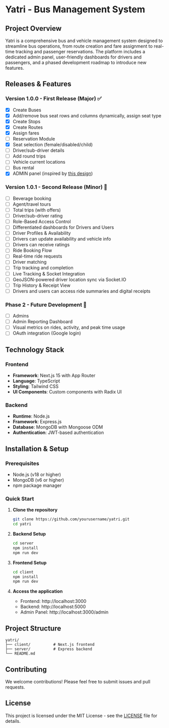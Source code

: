 # Yatri - Bus Management System

## Project Overview
Yatri is a comprehensive bus and vehicle management system designed to streamline bus operations, from route creation and fare assignment to real-time tracking and passenger reservations. The platform includes a dedicated admin panel, user-friendly dashboards for drivers and passengers, and a phased development roadmap to introduce new features.

## Releases & Features

### Version 1.0.0 - First Release (Major) ✅
- [x] Create Buses
- [x] Add/remove bus seat rows and columns dynamically, assign seat type
- [x] Create Stops
- [x] Create Routes
- [x] Assign fares
- [ ] Reservation Module
- [x] Seat selection (female/disabled/child)
- [ ] Driver/sub-driver details
- [ ] Add round trips
- [ ] Vehicle current locations
- [ ] Bus rental
- [x] ADMIN panel (inspired by [this design](https://dribbble.com/shots/13958896-Car-Rental-App))

### Version 1.0.1 - Second Release (Minor) 🚧
- [ ] Beverage booking
- [ ] Agent/travel tours
- [ ] Total trips (with offers)
- [ ] Driver/sub-driver rating
- [ ] Role-Based Access Control
- [ ] Differentiated dashboards for Drivers and Users
- [ ] Driver Profiles & Availability
- [ ] Drivers can update availability and vehicle info
- [ ] Drivers can receive ratings
- [ ] Ride Booking Flow
- [ ] Real-time ride requests
- [ ] Driver matching
- [ ] Trip tracking and completion
- [ ] Live Tracking & Socket Integration
- [ ] GeoJSON-powered driver location sync via Socket.IO
- [ ] Trip History & Receipt View
- [ ] Drivers and users can access ride summaries and digital receipts

### Phase 2 - Future Development 🎯
- [ ] Admins
- [ ] Admin Reporting Dashboard
- [ ] Visual metrics on rides, activity, and peak time usage
- [ ] OAuth integration (Google login)

## Technology Stack

### Frontend
- **Framework**: Next.js 15 with App Router
- **Language**: TypeScript
- **Styling**: Tailwind CSS
- **UI Components**: Custom components with Radix UI

### Backend
- **Runtime**: Node.js
- **Framework**: Express.js
- **Database**: MongoDB with Mongoose ODM
- **Authentication**: JWT-based authentication

## Installation & Setup

### Prerequisites
- Node.js (v18 or higher)
- MongoDB (v6 or higher)
- npm package manager

### Quick Start

1. **Clone the repository**
   ```bash
   git clone https://github.com/yourusername/yatri.git
   cd yatri
   ```

2. **Backend Setup**
   ```bash
   cd server
   npm install
   npm run dev
   ```

3. **Frontend Setup**
   ```bash
   cd client
   npm install
   npm run dev
   ```

4. **Access the application**
   - Frontend: http://localhost:3000
   - Backend: http://localhost:5000
   - Admin Panel: http://localhost:3000/admin

## Project Structure
```
yatri/
├── client/          # Next.js frontend
├── server/          # Express backend
└── README.md
```

## Contributing
We welcome contributions! Please feel free to submit issues and pull requests.

## License
This project is licensed under the MIT License - see the [LICENSE](LICENSE) file for details.
